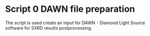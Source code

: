 # Script 0 DAWN file preparation
The script is used create an input for DAWN - Diamond Light Source software for SXRD results postprocessing.
